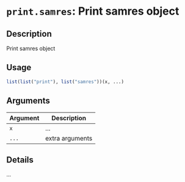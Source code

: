 # `print.samres`: Print samres object

## Description


 Print samres object


## Usage

```r
list(list("print"), list("samres"))(x, ...)
```


## Arguments

Argument      |Description
------------- |----------------
```x```     |     ...
```...```     |     extra arguments

## Details


 ...


